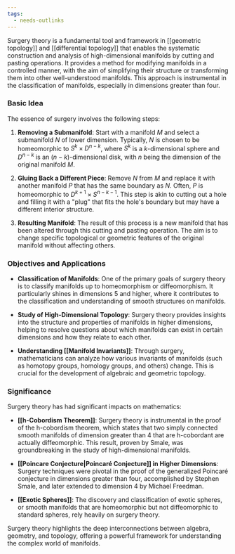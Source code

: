 ```yaml
---
tags:
  - needs-outlinks
---
```


Surgery theory is a fundamental tool and framework in [[geometric topology]] and [[differential topology]] that enables the systematic construction and analysis of high-dimensional manifolds by cutting and pasting operations. It provides a method for modifying manifolds in a controlled manner, with the aim of simplifying their structure or transforming them into other well-understood manifolds. This approach is instrumental in the classification of manifolds, especially in dimensions greater than four.

### Basic Idea

The essence of surgery involves the following steps:

1. **Removing a Submanifold**: Start with a manifold $M$ and select a submanifold $N$ of lower dimension. Typically, $N$ is chosen to be homeomorphic to $S^k \times D^{n-k}$, where $S^k$ is a $k$-dimensional sphere and $D^{n-k}$ is an $(n-k)$-dimensional disk, with $n$ being the dimension of the original manifold $M$.

2. **Gluing Back a Different Piece**: Remove $N$ from $M$ and replace it with another manifold $P$ that has the same boundary as $N$. Often, $P$ is homeomorphic to $D^{k+1} \times S^{n-k-1}$. This step is akin to cutting out a hole and filling it with a "plug" that fits the hole's boundary but may have a different interior structure.

3. **Resulting Manifold**: The result of this process is a new manifold that has been altered through this cutting and pasting operation. The aim is to change specific topological or geometric features of the original manifold without affecting others.

### Objectives and Applications

- **Classification of Manifolds**: One of the primary goals of surgery theory is to classify manifolds up to homeomorphism or diffeomorphism. It particularly shines in dimensions 5 and higher, where it contributes to the classification and understanding of smooth structures on manifolds.

- **Study of High-Dimensional Topology**: Surgery theory provides insights into the structure and properties of manifolds in higher dimensions, helping to resolve questions about which manifolds can exist in certain dimensions and how they relate to each other.

- **Understanding [[Manifold Invariants]]**: Through surgery, mathematicians can analyze how various invariants of manifolds (such as homotopy groups, homology groups, and others) change. This is crucial for the development of algebraic and geometric topology.

### Significance

Surgery theory has had significant impacts on mathematics:

- **[[h-Cobordism Theorem]]**: Surgery theory is instrumental in the proof of the h-cobordism theorem, which states that two simply connected smooth manifolds of dimension greater than 4 that are h-cobordant are actually diffeomorphic. This result, proven by Smale, was groundbreaking in the study of high-dimensional manifolds.

- **[[Poincare Conjecture|Poincaré Conjecture]] in Higher Dimensions**: Surgery techniques were pivotal in the proof of the generalized Poincaré conjecture in dimensions greater than four, accomplished by Stephen Smale, and later extended to dimension 4 by Michael Freedman.

- **[[Exotic Spheres]]**: The discovery and classification of exotic spheres, or smooth manifolds that are homeomorphic but not diffeomorphic to standard spheres, rely heavily on surgery theory.

Surgery theory highlights the deep interconnections between algebra, geometry, and topology, offering a powerful framework for understanding the complex world of manifolds.